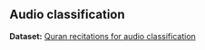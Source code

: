## Audio classification

**Dataset:** [Quran recitations for audio classification](https://www.kaggle.com/datasets/mohammedalrajeh/quran-recitations-for-audio-classification)